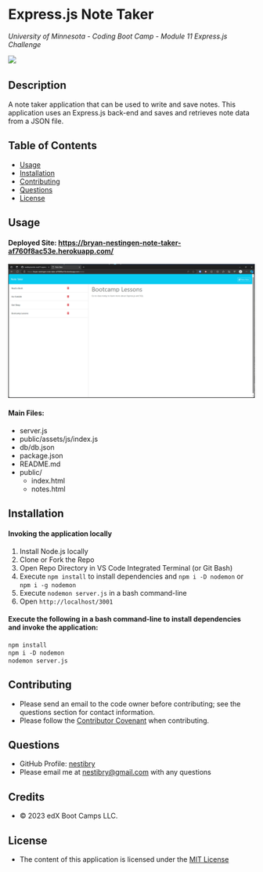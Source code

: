 # Express.js Note Taker
*University of Minnesota - Coding Boot Camp - Module 11 Express.js Challenge*

![](https://img.shields.io/badge/License-MIT_License-blue)

## Description

A note taker application that can be used to write and save notes. This application uses an Express.js back-end and saves and retrieves note data from a JSON file.


## Table of Contents
- [Usage](#usage)
- [Installation](#installation)
- [Contributing](#contributing)
- [Questions](#questions)
- [License](#license)

## Usage

#### Deployed Site: https://bryan-nestingen-note-taker-af760f8ac53e.herokuapp.com/


![Notes Page Example](./_challenge_info/Assets/notes-page-example.png)

#### Main Files: 

- server.js
- public/assets/js/index.js
- db/db.json
- package.json
- README.md
- public/
    - index.html
    - notes.html



## Installation 
#### Invoking the application locally

1. Install Node.js locally
2. Clone or Fork the Repo
3. Open Repo Directory in VS Code Integrated Terminal (or Git Bash)
4. Execute `npm install` to install dependencies and `npm i -D nodemon` or `npm i -g nodemon`
4. Execute `nodemon server.js` in a bash command-line
5. Open `http://localhost/3001`


#### Execute the following in a bash command-line to install dependencies and invoke the application:
```
npm install 
npm i -D nodemon
nodemon server.js
```


## Contributing
- Please send an email to the code owner before contributing; see the questions section for contact information. 
- Please follow the [Contributor Covenant](https://www.contributor-covenant.org/) when contributing.

## Questions

- GitHub Profile: [nestibry](https://github.com/nestibry)
- Please email me at [nestibry@gmail.com](mailto:nestibry@gmail.com) with any questions

## Credits
- © 2023 edX Boot Camps LLC.

## License

- The content of this application is licensed under the [MIT License](https://choosealicense.com/licenses/mit/)

